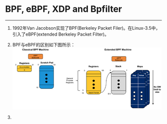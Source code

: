 # BPF, eBPF, XDP and Bpfilter

----

1. 1992年Van Jacobson实现了BPF(Berkeley Packet Filer)。在Linux-3.5中，引入了eBPF(extended Berkeley Packet Filter)。

2. BPF与eBPF的区别如下图所示：
  ![bpf_and_ebpf](imgs/bpf_and_ebpf.png)

3.
